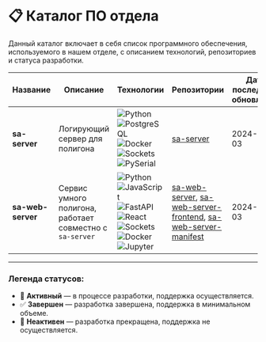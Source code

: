 # 📋 Каталог ПО отдела

Данный каталог включает в себя список программного обеспечения, используемого в нашем отделе, с описанием технологий, репозиториев и статуса разработки.

| Название          | Описание                                                   | Технологии                                                                                             | Репозитории                                                                                                                                              | Дата последнего обновления | Статус                                      | Версия  | Зависимости |
|-------------------|------------------------------------------------------------|--------------------------------------------------------------------------------------------------------|----------------------------------------------------------------------------------------------------------------------------------------------------------|----------------------------|---------------------------------------------|---------|-------------|
| **sa-server**      | Логирующий сервер для полигона                             | ![Python](https://img.shields.io/badge/-Python-3776AB?logo=python&logoColor=white) ![PostgreSQL](https://img.shields.io/badge/-PostgreSQL-336791?logo=postgresql&logoColor=white) ![Docker](https://img.shields.io/badge/-Docker-2496ED?logo=docker&logoColor=white) ![Sockets](https://img.shields.io/badge/-Sockets-FF6F00) ![PySerial](https://img.shields.io/badge/-PySerial-00897B) | [sa-server](https://github.com/technomaticsDevTeam/sa-server)                                                                                             | 2024-10-03                  | 🔄 **Активный** (ведется рефакторинг и поддержка) | 1.0.7   | **Python 3.12**: `crcmod==1.7` `psycopg2==2.9.9` `pyserial==3.5` `PyYAML==6.0.1`<br> **Docker Compose v3.8** |
| **sa-web-server**  | Сервис умного полигона, работает совместно с `sa-server`   | ![Python](https://img.shields.io/badge/-Python-3776AB?logo=python&logoColor=white) ![JavaScript](https://img.shields.io/badge/-JavaScript-F7DF1E?logo=javascript&logoColor=black) ![FastAPI](https://img.shields.io/badge/-FastAPI-009688?logo=fastapi&logoColor=white) ![React](https://img.shields.io/badge/-React-61DAFB?logo=react&logoColor=black) ![Sockets](https://img.shields.io/badge/-Sockets-FF6F00) ![Docker](https://img.shields.io/badge/-Docker-2496ED?logo=docker&logoColor=white) ![Jupyter](https://img.shields.io/badge/-Jupyter-F37626?logo=jupyter&logoColor=white) | [sa-web-server](https://github.com/technomaticsDevTeam/sa-web-server), [sa-web-server-frontend](https://github.com/technomaticsDevTeam/sa-web-server-frontend), [sa-web-server-manifest](https://github.com/technomaticsDevTeam/sa-web-server-manifest) | 2024-10-03                  | 🔄 **Активный** (ведется рефакторинг и поддержка) | 1.0.3   | **Python 3.12**, **Node.js 20**, **Docker Compose v3.8** |

---

### Легенда статусов:
- 🔄 **Активный** — в процессе разработки, поддержка осуществляется.
- ✅ **Завершен** — разработка завершена, поддержка в минимальном объеме.
- 🛑 **Неактивен** — разработка прекращена, поддержка не осуществляется.
